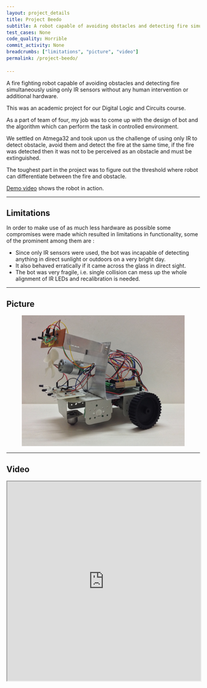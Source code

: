 ```yaml
---
layout: project_details
title: Project Beedo
subtitle: A robot capable of avoiding obstacles and detecting fire simultaneously using only IR sensors
test_cases: None
code_quality: Horrible
commit_activity: None
breadcrumbs: ["limitations", "picture", "video"]
permalink: /project-beedo/

---
```


<div class="content" markdown="1">
    
    


A fire fighting robot capable of avoiding obstacles and detecting fire simultaneously using only IR sensors without any human intervention or additional hardware.

This was an academic project for our Digital Logic and Circuits course.

As a part of team of four, my job was to come up with the design of bot and the algorithm which can perform the task in controlled environment.

We settled on Atmega32 and took upon us the challenge of using only IR to detect obstacle, avoid them and detect the fire at the same time, if the fire was detected then it was not to be perceived as an obstacle and must be extinguished.

The toughest part in the project was to figure out the threshold where robot can differentiate between the fire and obstacle.

[Demo video](#video) shows the robot in action.

---

## Limitations

In order to make use of as much less hardware as possible some compromises were made which resulted in limitations in functionality, some of the prominent among them are :
- Since only IR sensors were used, the bot was incapable of detecting anything in direct sunlight or outdoors on a very bright day.
- It also behaved erratically if it came across the glass in direct sight.
- The bot was very fragile, i.e. single collision can mess up the whole alignment of IR LEDs and recalibration is needed.

---

## Picture

<figure class="image is-4by3 is-marginless">
    <img src="/img/project-beedo/landscape/0.png">
</figure>

---

## Video
    
</div>

<iframe width="100%" height="520p"  src="https://www.youtube.com/embed/QrHOruRoTBo"></iframe>